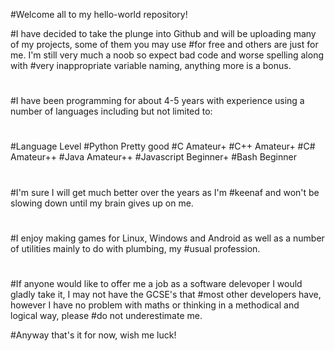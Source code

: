 #Welcome all to my hello-world repository!

#I have decided to take the plunge into Github and will be uploading many of my projects, some of them you may use 
#for free and others are just for me. I'm still very much a noob so expect bad code and worse spelling along with 
#very inappropriate variable naming, anything more is a bonus.
#
#I have been programming for about 4-5 years with experience using a number of languages including but not limited to:
#
#Language      Level
#Python       	Pretty good
#C            	Amateur+
#C++          	Amateur+
#C#           	Amateur++
#Java         	Amateur++ 
#Javascript   	Beginner+
#Bash        	Beginner
#  
#I'm sure I will get much better over the years as I'm #keenaf and won't be slowing down until my brain gives up on me.
#
#I enjoy making games for Linux, Windows and Android as well as a number of utilities mainly to do with plumbing, my 
#usual profession.
#
#If anyone would like to offer me a job as a software delevoper I would gladly take it, I may not have the GCSE's that 
#most other developers have, however I have no problem with maths or thinking in a methodical and logical way, please 
#do not underestimate me. 

#Anyway that's it for now, wish me luck!
